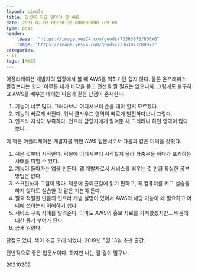 ```yaml
---
layout: single
title: 당신이 지금 알아야 할 AWS
date: 2021-02-03 00:30:30.000000000 +09:00
type: post
header:
    teaser: "https://image.yes24.com/goods/73363873/800x0"
    image: "https://image.yes24.com/goods/73363873/800x0"
categories:
- IT
tags: [AWS]
---
```


어플리케이션 개발자의 입장에서 볼 때 AWS를 익히기란 쉽지 않다. 물론 온프레미스 환경보다는 쉽다. 아무튼 내가  바닥을 뜯고 전선을 깔 필요는 없으니까. 그럼에도 불구하고 AWS를 배우는 데에는 다음과 같은 난점이 존재한다.

1. 기능이 너무 많다. 그러다보니 어디서부터 손을 대야 할지 모르겠다.
2. 기능이 빠르게 바뀐다. 워낙 클라우드 영역이 빠르게 발전하다보니 그렇다.
3. 인프라 지식이 부족하다. 인프라 담당자에게 맡겨둔 채 그러려니 하던 영역이 많다보니...

이 책은 어플리케이션 개발자를 위한 AWS 입문서로서 다음과 같은 미덕을 갖췄다.

1. 쉬운 것부터 시작한다. 덕분에 어디서부터 시작할지 몰라 좌충우돌 하다가 포기하는 사태를 피할 수 있다.
2. 기능이 돌아가는 앱을 만든다. 앱 개발자로서 서비스를 띄우는 것 만큼 확실한 공부 방법은 없다.
3. 스크린샷과 그림이 많다. 덕분에 출퇴근길에 읽기 편하고, 꼭 컴퓨터를 켜고 실습을 하지 않아도 실습한 것 같은 기분이 든다.
4. 필요 적절한 만큼의 인프라 개념 설명이 있어서 AWS의 해당 기능이 왜 필요하고 어디에 쓰이는지 이해하기 쉽다.
5. 서비스 구축 사례를 알려준다. 아마도 AWS의 홍보 자료를 가져왔겠지만... 배움에 대한 동기 부여가 된다.
6. 금새 읽힌다.

단점도 있다. 책이 조금 오래 되었다. 2019년 5월 13일 초판 출간.

전반적으로 좋은 입문서이다. 하지만 나는 갈 길이 멀구나.

20210202
